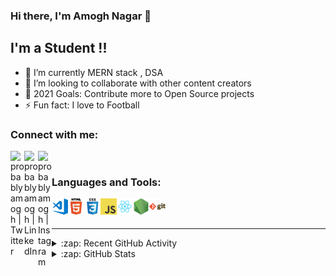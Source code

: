 ### Hi there, I'm Amogh Nagar  👋


## I'm a Student  !!

- 🌱 I’m currently MERN stack , DSA 
- 👯 I’m looking to collaborate with other content creators
- 🥅 2021 Goals: Contribute more to Open Source projects
- ⚡ Fun fact: I love to Football


### Connect with me:

[<img align="left" alt="probablyamogh | Twitter" width="22px" src="https://cdn.jsdelivr.net/npm/simple-icons@v3/icons/twitter.svg" />][twitter]
[<img align="left" alt="probablyamogh | LinkedIn" width="22px" src="https://cdn.jsdelivr.net/npm/simple-icons@v3/icons/linkedin.svg" />][linkedin]
[<img align="left" alt="probablyamogh | Instagram" width="22px" src="https://cdn.jsdelivr.net/npm/simple-icons@v3/icons/instagram.svg" />][instagram]

<br />

### Languages and Tools:

<img align="left" alt="Visual Studio Code" width="26px" src="https://raw.githubusercontent.com/github/explore/80688e429a7d4ef2fca1e82350fe8e3517d3494d/topics/visual-studio-code/visual-studio-code.png" />
<img align="left" alt="HTML5" width="26px" src="https://raw.githubusercontent.com/github/explore/80688e429a7d4ef2fca1e82350fe8e3517d3494d/topics/html/html.png" />
<img align="left" alt="CSS3" width="26px" src="https://raw.githubusercontent.com/github/explore/80688e429a7d4ef2fca1e82350fe8e3517d3494d/topics/css/css.png" />
<img align="left" alt="JavaScript" width="26px" src="https://raw.githubusercontent.com/github/explore/80688e429a7d4ef2fca1e82350fe8e3517d3494d/topics/javascript/javascript.png" />
<img align="left" alt="React" width="26px" src="https://raw.githubusercontent.com/github/explore/80688e429a7d4ef2fca1e82350fe8e3517d3494d/topics/react/react.png" />
<img align="left" alt="Node.js" width="26px" src="https://raw.githubusercontent.com/github/explore/80688e429a7d4ef2fca1e82350fe8e3517d3494d/topics/nodejs/nodejs.png" />
<img align="left" alt="Git" width="26px" src="https://raw.githubusercontent.com/github/explore/80688e429a7d4ef2fca1e82350fe8e3517d3494d/topics/git/git.png" />
<br />
<br />

---

<details>
  <summary>:zap: Recent GitHub Activity</summary>
  
<!--START_SECTION:activity-->
1. 🗣 Commented on [#3](https://github.com/Amoghtech/Amoghtech-vscode-theme/issues/3) in [Amoghtech/Amoghtech-vscode-theme](https://github.com/Amoghtech/Amoghtech-vscode-theme)
2. 🎉 Merged PR [#8](https://github.com/Amoghtech/Amoghtech-vscode-theme/pull/8) in [Amoghtech/Amoghtech-vscode-theme](https://github.com/Amoghtech/Amoghtech-vscode-theme)
3. 🗣 Commented on [#7](https://github.com/Amoghtech/free-developer-resources/issues/7) in [Amoghtech/free-developer-resources](https://github.com/Amoghtech/free-developer-resources)
4. 🗣 Commented on [#6](https://github.com/Amoghtech/free-developer-resources/issues/6) in [Amoghtech/free-developer-resources](https://github.com/Amoghtech/free-developer-resources)
5. 🎉 Merged PR [#6](https://github.com/Amoghtech/free-developer-resources/pull/6) in [Amoghtech/free-developer-resources](https://github.com/Amoghtech/free-developer-resources)
<!--END_SECTION:activity-->

</details>

<details>
  <summary>:zap: GitHub Stats</summary>

  <img align="left" alt="Amoghtech's GitHub Stats" src="https://github-readme-stats.vercel.app/api?username=Amoghtech&show_icons=true&hide_border=true" />

</details>

[twitter]: https://twitter.com/amogh_nagar
[instagram]: https://instagram.com/probablyamogh
[linkedin]: https://linkedin.com/in/AmoghNagar